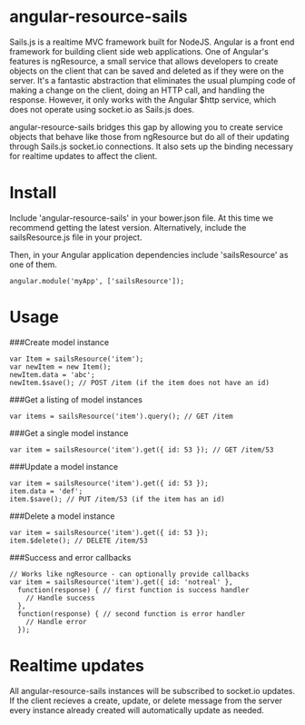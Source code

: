 angular-resource-sails
======================

Sails.js is a realtime MVC framework built for NodeJS. Angular is a front end framework for building client side web applications. One of Angular's features is ngResource, a small service that allows developers to create objects on the client that can be saved and deleted as if they were on the server. It's a fantastic abstraction that eliminates the usual plumping code of making a change on the client, doing an HTTP call, and handling the response. However, it only works with the Angular $http service, which does not operate using socket.io as Sails.js does.

angular-resource-sails bridges this gap by allowing you to create service objects that behave like those from ngResource but do all of their updating through Sails.js socket.io connections. It also sets up the binding necessary for realtime updates to affect the client. 

Install
=====================
Include 'angular-resource-sails' in your bower.json file. At this time we recommend getting the latest version. Alternatively, include the sailsResource.js file in your project.

Then, in your Angular application dependencies include 'sailsResource' as one of them.

```
angular.module('myApp', ['sailsResource']);
```


Usage
======================

###Create model instance
```
var Item = sailsResource('item');
var newItem = new Item();
newItem.data = 'abc';
newItem.$save(); // POST /item (if the item does not have an id)
```

###Get a listing of model instances
```
var items = sailsResource('item').query(); // GET /item
```

###Get a single model instance
```
var item = sailsResource('item').get({ id: 53 }); // GET /item/53
```

###Update a model instance
```
var item = sailsResource('item').get({ id: 53 });
item.data = 'def';
item.$save(); // PUT /item/53 (if the item has an id)
```

###Delete a model instance
```
var item = sailsResource('item').get({ id: 53 });
item.$delete(); // DELETE /item/53
```

###Success and error callbacks
```
// Works like ngResource - can optionally provide callbacks
var item = sailsResource('item').get({ id: 'notreal' }, 
  function(response) { // first function is success handler
    // Handle success
  },
  function(response) { // second function is error handler
    // Handle error
  });

```

Realtime updates
===============================

All angular-resource-sails instances will be subscribed to socket.io updates. If the client recieves a create, update, or delete message from the server every instance already created will automatically update as needed.

